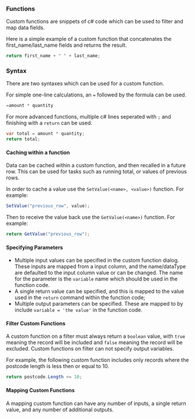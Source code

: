 ### Functions

Custom functions are snippets of c# code which can be used to filter and map data fields.

Here is a simple example of a custom function that concatenates the first_name/last_name fields and returns the result.

```csharp
return first_name + " " + last_name;
```

### Syntax

There are two syntaxes which can be used for a custom function.

For simple one-line calculations, an `=` followed by the formula can be used.
```csharp
=amount * quantity
```

For more advanced functions, multiple c# lines seperated with `;` and finishing with a `return` can be used.
```csharp
var total = amount * quantity;
return total;
```

#### Caching within a function

Data can be cached within a custom function, and then recalled in a future row.  This can be used for tasks such as running total, or values of previous rows.

In order to cache a value use the `SetValue(<name>, <value>)` function.  For example:

```csharp
SetValue("previous_row", value);
```
Then to receive the value back use the `GetValue(<name>)` function.  For example:

```csharp
return GetValue("previous_row");
```

#### Specifying Parameters

* Multiple input values can be specified in the custom function dialog.  These inputs are mapped from a input column, and the name/dataType are defaulted to the input column value or can be changed.  The name for the parameter is the `variable` name which should be used in the function code.
* A single return value can be specified, and this is mapped to the value used in the `return` command within the function code;
* Multiple output parameters can be specified.  These are mapped to by include `variable = 'the value'` in the function code.


#### Filter Custom Functions

A custom function on a filter must always return a `boolean` value, with `true` meaning the record will be included and `false` meaning the record will be excluded.  Custom functions on filter can not specify output variables.

For example, the following custom function includes only records where the postcode length is less then or equal to 10.

```csharp
return postcode.Length <= 10;
```

#### Mapping Custom Functions

A mapping custom function can have any number of inputs, a single return value, and any number of additional outputs.




